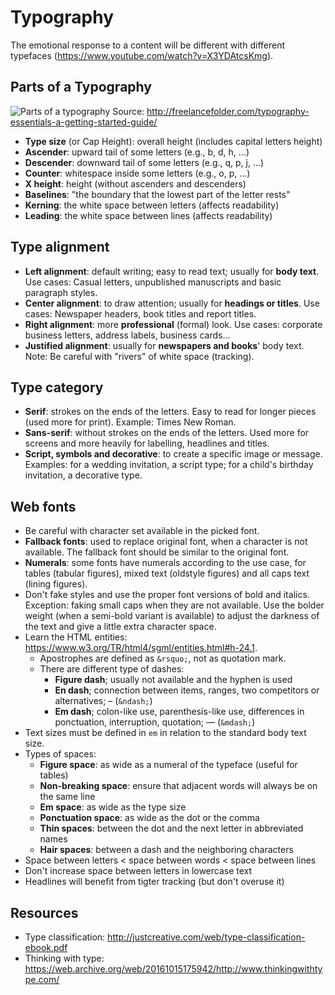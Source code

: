 Typography
==========

The emotional response to a content will be different with different typefaces (<https://www.youtube.com/watch?v=X3YDAtcsKmg>).

Parts of a Typography
---------------------

![Parts of a typography](http://freelancefolder.com/wp-content/uploads/2008/05/1typography-image.jpg)
Source: <http://freelancefolder.com/typography-essentials-a-getting-started-guide/>

* **Type size** (or Cap Height): overall height (includes capital letters height)
* **Ascender**: upward tail of some letters (e.g., b, d, h, ...)
* **Descender**: downward tail of some letters (e.g., q, p, j, ...)
* **Counter**: whitespace inside some letters (e.g., o, p, ...)
* **X height**: height (without ascenders and descenders)
* **Baselines**: "the boundary that the lowest part of the letter rests"
* **Kerning**: the white space between letters (affects readability)
* **Leading**: the white space between lines (affects readability)


Type alignment
--------------
* **Left alignment**: default writing; easy to read text; usually for **body text**.
  Use cases: Casual letters, unpublished manuscripts and basic paragraph styles.
* **Center alignment**: to draw attention; usually for **headings or titles**.
  Use cases: Newspaper headers, book titles and report titles.
* **Right alignment**: more **professional** (formal) look.
  Use cases: corporate business letters, address labels, business cards...
* **Justified alignment**: usually for **newspapers and books**' body text.
  Note: Be careful with "rivers" of white space (tracking).


Type category
-------------
* **Serif**: strokes on the ends of the letters. Easy to read for longer pieces (used more for print).
  Example: Times New Roman.
* **Sans-serif**: without strokes on the ends of the letters. Used more for screens and more heavily for labelling, headlines and titles.
* **Script, symbols and decorative**: to create a specific image or message.
  Examples: for a wedding invitation, a script type; for a child's birthday invitation, a decorative type.


Web fonts
---------
* Be careful with character set available in the picked font.
* **Fallback fonts**: used to replace original font, when a character is not available. The fallback font should be similar to the original font.
* **Numerals**: some fonts have numerals according to the use case, for tables (tabular figures), mixed text (oldstyle figures) and all caps text (lining figures).
* Don't fake styles and use the proper font versions of bold and italics.
  Exception: faking small caps when they are not available. Use the bolder weight (when a semi-bold variant is available) to adjust the darkness of the text and give a little extra character space.
* Learn the HTML entities: <https://www.w3.org/TR/html4/sgml/entities.html#h-24.1>.
  - Apostrophes are defined as `&rsquo;`, not as quotation mark.
  - There are different type of dashes:
    * **Figure dash**; usually not available and the hyphen is used
	* **En dash**; connection between items, ranges, two competitors or alternatives; &ndash; (`&ndash;`)
	* **Em dash**; colon-like use, parenthesis-like use, differences in ponctuation, interruption, quotation; &mdash; (`&mdash;`)
* Text sizes must be defined in `em` in relation to the standard body text size.
* Types of spaces:
  - **Figure space**: as wide as a numeral of the typeface (useful for tables)
  - **Non-breaking space**: ensure that adjacent words will always be on the same line
  - **Em space**: as wide as the type size
  - **Ponctuation space**: as wide as the dot or the comma
  - **Thin spaces**: between the dot and the next letter in abbreviated names
  - **Hair spaces**: between a dash and the neighboring characters
* Space between letters < space between words < space between lines
* Don't increase space between letters in lowercase text
* Headlines will benefit from tigter tracking (but don't overuse it)


Resources
---------
* Type classification: <http://justcreative.com/web/type-classification-ebook.pdf>
* Thinking with type: <https://web.archive.org/web/20161015175942/http://www.thinkingwithtype.com/>
